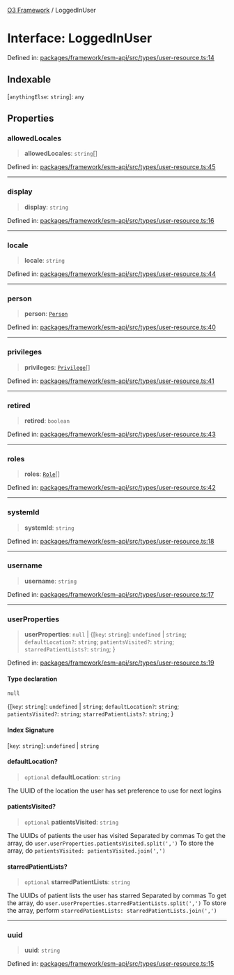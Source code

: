 [O3 Framework](../API.md) / LoggedInUser

# Interface: LoggedInUser

Defined in: [packages/framework/esm-api/src/types/user-resource.ts:14](https://github.com/openmrs/openmrs-esm-core/blob/main/packages/framework/esm-api/src/types/user-resource.ts#L14)

## Indexable

\[`anythingElse`: `string`\]: `any`

## Properties

### allowedLocales

> **allowedLocales**: `string`[]

Defined in: [packages/framework/esm-api/src/types/user-resource.ts:45](https://github.com/openmrs/openmrs-esm-core/blob/main/packages/framework/esm-api/src/types/user-resource.ts#L45)

***

### display

> **display**: `string`

Defined in: [packages/framework/esm-api/src/types/user-resource.ts:16](https://github.com/openmrs/openmrs-esm-core/blob/main/packages/framework/esm-api/src/types/user-resource.ts#L16)

***

### locale

> **locale**: `string`

Defined in: [packages/framework/esm-api/src/types/user-resource.ts:44](https://github.com/openmrs/openmrs-esm-core/blob/main/packages/framework/esm-api/src/types/user-resource.ts#L44)

***

### person

> **person**: [`Person`](Person.md)

Defined in: [packages/framework/esm-api/src/types/user-resource.ts:40](https://github.com/openmrs/openmrs-esm-core/blob/main/packages/framework/esm-api/src/types/user-resource.ts#L40)

***

### privileges

> **privileges**: [`Privilege`](Privilege.md)[]

Defined in: [packages/framework/esm-api/src/types/user-resource.ts:41](https://github.com/openmrs/openmrs-esm-core/blob/main/packages/framework/esm-api/src/types/user-resource.ts#L41)

***

### retired

> **retired**: `boolean`

Defined in: [packages/framework/esm-api/src/types/user-resource.ts:43](https://github.com/openmrs/openmrs-esm-core/blob/main/packages/framework/esm-api/src/types/user-resource.ts#L43)

***

### roles

> **roles**: [`Role`](Role.md)[]

Defined in: [packages/framework/esm-api/src/types/user-resource.ts:42](https://github.com/openmrs/openmrs-esm-core/blob/main/packages/framework/esm-api/src/types/user-resource.ts#L42)

***

### systemId

> **systemId**: `string`

Defined in: [packages/framework/esm-api/src/types/user-resource.ts:18](https://github.com/openmrs/openmrs-esm-core/blob/main/packages/framework/esm-api/src/types/user-resource.ts#L18)

***

### username

> **username**: `string`

Defined in: [packages/framework/esm-api/src/types/user-resource.ts:17](https://github.com/openmrs/openmrs-esm-core/blob/main/packages/framework/esm-api/src/types/user-resource.ts#L17)

***

### userProperties

> **userProperties**: `null` \| \{[`key`: `string`]: `undefined` \| `string`; `defaultLocation?`: `string`; `patientsVisited?`: `string`; `starredPatientLists?`: `string`; \}

Defined in: [packages/framework/esm-api/src/types/user-resource.ts:19](https://github.com/openmrs/openmrs-esm-core/blob/main/packages/framework/esm-api/src/types/user-resource.ts#L19)

#### Type declaration

`null`

\{[`key`: `string`]: `undefined` \| `string`; `defaultLocation?`: `string`; `patientsVisited?`: `string`; `starredPatientLists?`: `string`; \}

#### Index Signature

\[`key`: `string`\]: `undefined` \| `string`

#### defaultLocation?

> `optional` **defaultLocation**: `string`

The UUID of the location the user has set preference to use for next logins

#### patientsVisited?

> `optional` **patientsVisited**: `string`

The UUIDs of patients the user has visited
Separated by commas
To get the array, do `user.userProperties.patientsVisited.split(',')`
To store the array, do `patientsVisited: patientsVisited.join(',')`

#### starredPatientLists?

> `optional` **starredPatientLists**: `string`

The UUIDs of patient lists the user has starred
Separated by commas
To get the array, do `user.userProperties.starredPatientLists.split(',')`
To store the array, perform `starredPatientLists: starredPatientLists.join(',')`

***

### uuid

> **uuid**: `string`

Defined in: [packages/framework/esm-api/src/types/user-resource.ts:15](https://github.com/openmrs/openmrs-esm-core/blob/main/packages/framework/esm-api/src/types/user-resource.ts#L15)

